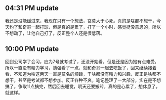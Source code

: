 04:31 PM update
---
我还是没能缓过来，我现在只有一个想法，哀莫大于心死。真的是啥都不想干，今天约了和奇哥一起打球，但是真的是累了，打了一个小时，感觉挺没意思的，所以不想动了，让他自己打了，反正整个人还是很低落。

10:00 PM update
---
回到公司学了会习，应为7号就考试了，还没开始看，但是还是因为她有点难受，所以一直没有精力学习，勉强看了一点，就和奇哥一起去吃饭了，回来继续接着看，不知道为啥这两天一直是莫名的烦躁，干啥都没有精力和兴趣，反正是啥都不想干，甚至是考试都不想参加。反正各种不爽。笔记整理了一大部分，实在是不想搞了，争取11点搞完，然后回去睡觉，明天还要搬砖，真的是心累了，想休息了。就这样。
